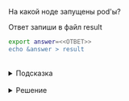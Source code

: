 На какой ноде запущены pod'ы?

Ответ запиши в файл result

```bash
export answer=<<ОТВЕТ>>
echo &answer > result
```
<br>
<details><summary>Подсказка</summary>
<br>

Вы можете узнать на какой ноде находиться каждый под либо выполнив

`kubectl describe <<podname>>`

каждому поду, либо запросив список pod'ов в параметром `-o wide`

`kubectl get pod -o wide`


</details>

<br>
<details><summary>Решение</summary>
<br>

controlplane

</details>


